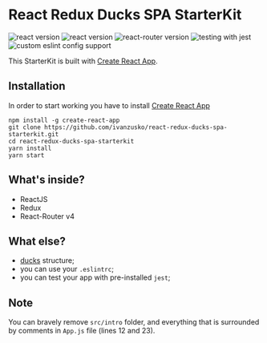 # React Redux Ducks SPA StarterKit

<div>
  <img src="https://img.shields.io/badge/version-v1.0.0-brightgreen.svg" alt="react version"/>
  <img src="https://img.shields.io/badge/react-v15.6.0-brightgreen.svg" alt="react version"/>
  <img src="https://img.shields.io/badge/react--router-v4-brightgreen.svg" alt="react-router version"/>
  <img src="https://img.shields.io/badge/testing-jest-99424f.svg" alt="testing with jest"/>
  <img src="https://img.shields.io/badge/eslint-custom-463fd4.svg" alt="custom eslint config support"/>
</div>

This StarterKit is built with [Create React App](https://github.com/facebookincubator/create-react-app).


## Installation
In order to start working you have to install [Create React App](https://github.com/facebookincubator/create-react-app)

```
npm install -g create-react-app
git clone https://github.com/ivanzusko/react-redux-ducks-spa-starterkit.git
cd react-redux-ducks-spa-starterkit
yarn install
yarn start
```

## What's inside?
- ReactJS
- Redux
- React-Router v4

## What else?
- [ducks](https://github.com/erikras/ducks-modular-redux) structure;
- you can use your `.eslintrc`;
- you can test your app with pre-installed `jest`;

## Note
You can bravely remove `src/intro` folder, and everything that is surrounded by comments in `App.js` file (lines 12 and 23).
